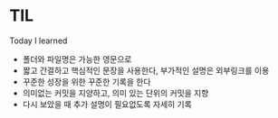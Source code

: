 # TIL

Today I learned

- 폴더와 파일명은 가능한 영문으로
- 짧고 간결하고 핵심적인 문장을 사용한다, 부가적인 설명은 외부링크를 이용
- 꾸준한 성장을 위한 꾸준한 기록을 한다
- 의미없는 커밋을 지양하고, 의미 있는 단위의 커밋을 지향
- 다시 보았을 때 추가 설명이 필요없도록 자세히 기록
